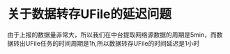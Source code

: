 # 关于数据转存UFile的延迟问题 

由于上报的数据量非常大，所以我们在中台提取网络源数据的周期是5min，而数据转出UFile任务的时间周期是1h,所以数据转存UFile的时间延迟是1小时 

